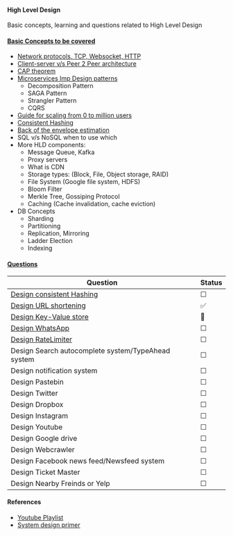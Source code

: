 #### High Level Design 
Basic concepts, learning and questions related to High Level Design

#### [Basic Concepts to be covered](./BasicConcepts/)
 - [Network protocols, TCP, Websocket, HTTP](./BasicConcepts/networkProtocols.md)
 - [Client-server v/s Peer 2 Peer architecture](./BasicConcepts/ClientServer_P2P.md)
 - [CAP theorem](./BasicConcepts/CAP_Theorum.md)
 - [Microservices Imp Design patterns](./BasicConcepts/Microservices_DesignPatterns.md)
    - Decomposition Pattern
    - SAGA Pattern
    - Strangler Pattern
    - CQRS
 - [Guide for scaling from 0 to million users](./BasicConcepts/Scaling0ToMillUsers.md)
 - [Consistent Hashing](./BasicConcepts/Consistent_Hashing.md)
 - [Back of the envelope estimation](./BasicConcepts/Back_Of_The_Envelop_Esitmation.md)
 - SQL v/s NoSQL when to use which
 - More HLD components:
    - Message Queue, Kafka
    - Proxy servers
    - What is CDN
    - Storage types: (Block, File, Object storage, RAID)
    - File System (Google file system, HDFS)
    - Bloom Filter
    - Merkle Tree, Gossiping Protocol
    - Caching (Cache invalidation, cache eviction)
 - DB Concepts
    - Sharding
    - Partitioning
    - Replication, Mirroring
    - Ladder Election
    - Indexing

#### [Questions](./Questions/)
  | Question | Status |
  | --- | --- |
  | [Design consistent Hashing](./Questions/Consistent%20Hashing%20Implementation/) |  &#9744; |
  | [Design URL shortening](./Questions/URL_Shortening/) | :white_check_mark: |
  | [Design Key-Value store](./Questions/Key-Value_Store/) | :construction: |
  | [Design WhatsApp](./Questions/DesignWhatsApp/) | &#9744; |
  | [Design RateLimiter](./Questions/DesignRateLimiter/) | &#9744; |
  | Design Search autocomplete system/TypeAhead system | &#9744; |
  | Design notification system | &#9744; |
  | Design Pastebin | &#9744; |
  | Design Twitter | &#9744; |
  | Design Dropbox | &#9744; |
  | Design Instagram | &#9744; |
  | Design Youtube | &#9744; |
  | Design Google drive | &#9744; |
  | Design Webcrawler | &#9744; |
  | Design Facebook news feed/Newsfeed system | &#9744; |
  | Design Ticket Master | &#9744; |
  | Design Nearby Freinds or Yelp | &#9744; |


#### References
- [Youtube Playlist](https://www.youtube.com/watch?v=rliSgjoOFTs&list=PL6W8uoQQ2c63W58rpNFDwdrBnq5G3EfT7)
- [System design primer](http://github.com/donnemartin/system-design-primer)

